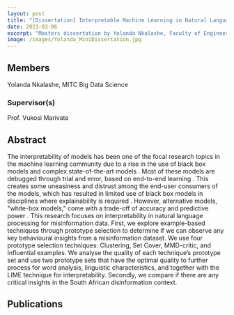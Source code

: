 ```yaml
---
layout: post
title: "[Dissertation] Interpretable Machine Learning in Natural Language Processing for Misinformation data"
date: 2023-03-06
excerpt: "Masters dissertation by Yolanda Nkalashe, Faculty of Engineering, Built Environment and Information Technology University of Pretoria, Pretoria"
image: /images/Yolanda_MiniDissertation.jpg
---
```

## Members

Yolanda Nkalashe, MITC Big Data Science

### Supervisor(s)

Prof. Vukosi Marivate

## Abstract

The interpretability of models has been one of the focal research topics in the machine learning community due to a rise in the use of black box models and complex state-of-the-art models . Most of these models are debugged through trial and error, based on end-to-end learning . This creates some uneasiness and distrust among the end-user consumers of the models, which has resulted in limited use of black box models in disciplines where explainability is required . However, alternative models, "white-box models," come with a trade-off of accuracy and predictive power . This research focuses on interpretability in natural language processing for misinformation data. First, we explore example-based techniques through prototype selection to determine if we can observe any key behavioural insights from a misinformation dataset. We use four prototype selection techniques: Clustering, Set Cover, MMD-critic, and Influential examples. We analyse the quality of each technique’s prototype set and use two prototype sets that have the optimal quality to further process for word analysis, linguistic characteristics, and together with the LIME technique for interpretability. Secondly, we compare if there are any critical insights in the South African disinformation context.

## Publications
